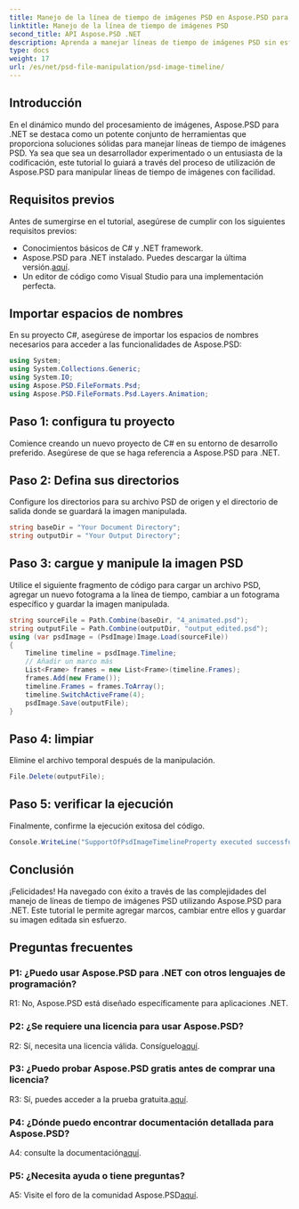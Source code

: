 ```yaml
---
title: Manejo de la línea de tiempo de imágenes PSD en Aspose.PSD para .NET
linktitle: Manejo de la línea de tiempo de imágenes PSD
second_title: API Aspose.PSD .NET
description: Aprenda a manejar líneas de tiempo de imágenes PSD sin esfuerzo usando Aspose.PSD para .NET. Agregue marcos, cambie sin problemas y mejore sus habilidades de edición de imágenes.
type: docs
weight: 17
url: /es/net/psd-file-manipulation/psd-image-timeline/
---
```

## Introducción
En el dinámico mundo del procesamiento de imágenes, Aspose.PSD para .NET se destaca como un potente conjunto de herramientas que proporciona soluciones sólidas para manejar líneas de tiempo de imágenes PSD. Ya sea que sea un desarrollador experimentado o un entusiasta de la codificación, este tutorial lo guiará a través del proceso de utilización de Aspose.PSD para manipular líneas de tiempo de imágenes con facilidad.
## Requisitos previos
Antes de sumergirse en el tutorial, asegúrese de cumplir con los siguientes requisitos previos:
- Conocimientos básicos de C# y .NET framework.
-  Aspose.PSD para .NET instalado. Puedes descargar la última versión.[aquí](https://releases.aspose.com/psd/net/).
- Un editor de código como Visual Studio para una implementación perfecta.
## Importar espacios de nombres
En su proyecto C#, asegúrese de importar los espacios de nombres necesarios para acceder a las funcionalidades de Aspose.PSD:
```csharp
using System;
using System.Collections.Generic;
using System.IO;
using Aspose.PSD.FileFormats.Psd;
using Aspose.PSD.FileFormats.Psd.Layers.Animation;
```
## Paso 1: configura tu proyecto
Comience creando un nuevo proyecto de C# en su entorno de desarrollo preferido. Asegúrese de que se haga referencia a Aspose.PSD para .NET.
## Paso 2: Defina sus directorios
Configure los directorios para su archivo PSD de origen y el directorio de salida donde se guardará la imagen manipulada.
```csharp
string baseDir = "Your Document Directory";
string outputDir = "Your Output Directory";
```
## Paso 3: cargue y manipule la imagen PSD
Utilice el siguiente fragmento de código para cargar un archivo PSD, agregar un nuevo fotograma a la línea de tiempo, cambiar a un fotograma específico y guardar la imagen manipulada.
```csharp
string sourceFile = Path.Combine(baseDir, "4_animated.psd");
string outputFile = Path.Combine(outputDir, "output_edited.psd");
using (var psdImage = (PsdImage)Image.Load(sourceFile))
{
    Timeline timeline = psdImage.Timeline;
    // Añadir un marco más
    List<Frame> frames = new List<Frame>(timeline.Frames);
    frames.Add(new Frame());
    timeline.Frames = frames.ToArray();
    timeline.SwitchActiveFrame(4);
    psdImage.Save(outputFile);
}
```
## Paso 4: limpiar
Elimine el archivo temporal después de la manipulación.
```csharp
File.Delete(outputFile);
```
## Paso 5: verificar la ejecución
Finalmente, confirme la ejecución exitosa del código.
```csharp
Console.WriteLine("SupportOfPsdImageTimelineProperty executed successfully");
```
## Conclusión
¡Felicidades! Ha navegado con éxito a través de las complejidades del manejo de líneas de tiempo de imágenes PSD utilizando Aspose.PSD para .NET. Este tutorial le permite agregar marcos, cambiar entre ellos y guardar su imagen editada sin esfuerzo.
## Preguntas frecuentes

### P1: ¿Puedo usar Aspose.PSD para .NET con otros lenguajes de programación?

R1: No, Aspose.PSD está diseñado específicamente para aplicaciones .NET.

### P2: ¿Se requiere una licencia para usar Aspose.PSD?

 R2: Sí, necesita una licencia válida. Consíguelo[aquí](https://purchase.aspose.com/buy).

### P3: ¿Puedo probar Aspose.PSD gratis antes de comprar una licencia?

 R3: Sí, puedes acceder a la prueba gratuita.[aquí](https://releases.aspose.com/).

### P4: ¿Dónde puedo encontrar documentación detallada para Aspose.PSD?

 A4: consulte la documentación[aquí](https://reference.aspose.com/psd/net/).

### P5: ¿Necesita ayuda o tiene preguntas?

 A5: Visite el foro de la comunidad Aspose.PSD[aquí](https://forum.aspose.com/c/psd/34).